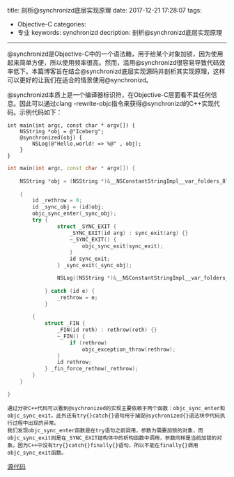 title: 剖析@synchronizd底层实现原理
date: 2017-12-21 17:28:07
tags: 
- Objective-C
categories: 
- 专业
keywords:  synchronizd
decription:  剖析@synchronizd底层实现原理

---

@synchronizd是Objective-C中的一个语法糖，用于给某个对象加锁，因为使用起来简单方便，所以使用频率很高。然而，滥用@synchronizd很容易导致代码效率低下。本篇博客旨在结合@synchronizd底层实现源码并剖析其实现原理，这样可以更好的让我们在适合的情景使用@synchronizd。

@synchronizd本质上是一个编译器标识符，在Objective-C层面看不其任何信息。因此可以通过clang -rewrite-objc指令来获得@synchronizd的C++实现代码。示例代码如下：

```objc
int main(int argc, const char * argv[]) {
    NSString *obj = @"Iceberg";
    @synchronized(obj) {
        NSLog(@"Hello,world! => %@" , obj);
    }
}
```
```C++
int main(int argc, const char * argv[]) {
    
    NSString *obj = (NSString *)&__NSConstantStringImpl__var_folders_8l_rsj0hqpj42b9jsw81mc3xv_40000gn_T_block_main_54f70c_mi_0;
    
    {
        id _rethrow = 0;
        id _sync_obj = (id)obj;
        objc_sync_enter(_sync_obj);
        try {
	            struct _SYNC_EXIT {
	                _SYNC_EXIT(id arg) : sync_exit(arg) {}
	                ~_SYNC_EXIT() {
	                    objc_sync_exit(sync_exit);
	                }
	                id sync_exit;
	            } _sync_exit(_sync_obj);

                NSLog((NSString *)&__NSConstantStringImpl__var_folders_8l_rsj0hqpj42b9jsw81mc3xv_40000gn_T_block_main_54f70c_mi_1 , obj);
                
            } catch (id e) {
                _rethrow = e;
            }
        
        {
            struct _FIN {
                _FIN(id reth) : rethrow(reth) {}
                ~_FIN() {
                    if (rethrow)
                        objc_exception_throw(rethrow);
                }
                id rethrow;
            } _fin_force_rethow(_rethrow);
        }
    }

}
```
    通过分析C++代码可以看到@sychronized的实现主要依赖于两个函数：objc_sync_enter和objc_sync_exit。此外还有try{}catch{}语句用于捕捉@sychronized{}语法块中代码执行过程中出现的异常。
    我们发现objc_sync_enter函数是在try语句之前调用，参数为需要加锁的对象，而objc_sync_exit则是在_SYNC_EXIT结构体中的析构函数中调用，参数同样是当前加锁的对象。因为C++中没有try{}catch{}finally{}语句，所以不能在finally{}调用objc_sync_exit函数。

[源代码](https://github.com/opensource-apple/objc4/blob/master/runtime/objc-sync.mm)



